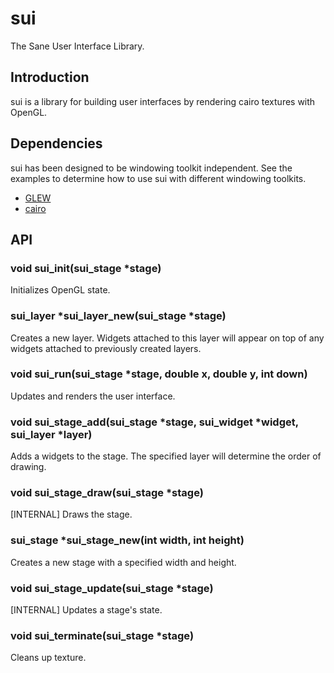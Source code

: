 # sui
The Sane User Interface Library.

## Introduction
sui is a library for building user interfaces by rendering cairo textures with OpenGL.

## Dependencies
sui has been designed to be windowing toolkit independent.  See the examples to determine how to use sui with different windowing toolkits.

* [GLEW](http://glew.sourceforge.net/)
* [cairo](http://cairographics.org/)

## API
### void sui_init(sui_stage *stage)
Initializes OpenGL state.

### sui_layer *sui_layer_new(sui_stage *stage)
Creates a new layer.  Widgets attached to this layer will appear on top of any widgets attached to previously created layers.

### void sui_run(sui_stage *stage, double x, double y, int down)
Updates and renders the user interface.

### void sui_stage_add(sui_stage *stage, sui_widget *widget, sui_layer *layer)
Adds a widgets to the stage.  The specified layer will determine the order of drawing.

### void sui_stage_draw(sui_stage *stage)
[INTERNAL] Draws the stage.

### sui_stage *sui_stage_new(int width, int height)
Creates a new stage with a specified width and height.

### void sui_stage_update(sui_stage *stage)
[INTERNAL] Updates a stage's state.

### void sui_terminate(sui_stage *stage)
Cleans up texture.
